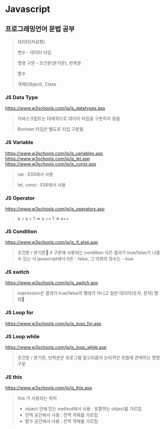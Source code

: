 # Javascript

## 프로그래밍언어 문법 공부

> 데이터(자료형)
>
> 변수 - 데이터 타입
>
> 명령 구문 - 조건문(분기문), 반복문
>
> 함수
>
> 객체(Object), Class

### JS Data Type

https://www.w3schools.com/js/js_datatypes.asp

> 자바스크립트는 대체적으로 데이터 타입을 구분하지 않음
>
> Boolean 타입은 별도로 타입 구분됨

### JS Variable

https://www.w3schools.com/js/js_variables.asp
https://www.w3schools.com/js/js_let.asp
https://www.w3schools.com/js/js_const.asp

> var : ES5에서 사용
>
> let, const : ES6에서 사용

### JS Operator

https://www.w3schools.com/js/js_operators.asp

> a = a + 1
> => a += 1
> => a++

### JS Condition

https://www.w3schools.com/js/js_if_else.asp

> 조건문 / 분기문
> if 구문에 사용되는 condition 식은 결과가 true/false가 나올수 있는 식
> javascript에서 0은 - false, 그 이외의 정수는 - true

### JS switch

https://www.w3schools.com/js/js_switch.asp

> expression은 결과가 true/false의 형태가 아니고 일반 데이터(숫자, 문자) 형태

### JS Loop for

https://www.w3schools.com/js/js_loop_for.asp

### JS Loop while

https://www.w3schools.com/js/js_loop_while.asp

> 조건문 / 분기문, 반복문은 프로그램 알고리즘의 논리적인 흐름에 관여하는 명령구문

### JS this

https://www.w3schools.com/js/js_this.asp

> this 가 사용되는 위치
>
> - object 안에 있는 method에서 사용 : 포함하는 object를 가르킴
> - 전역 공간에서 사용 : 전역 객체를 가르킴
> - 함수 공간에서 사용 : 전역 객체를 가르킴
